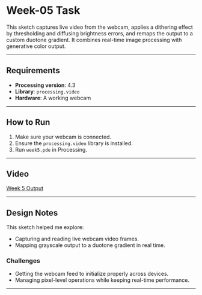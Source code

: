 # Week-05 Task

This sketch captures live video from the webcam, applies a dithering effect by thresholding and diffusing brightness errors, and remaps the output to a custom duotone gradient. It combines real-time image processing with generative color output.

---

## Requirements

- **Processing version**: 4.3  
- **Library**: `processing.video`  
- **Hardware**: A working webcam

---

## How to Run

1. Make sure your webcam is connected.
2. Ensure the `processing.video` library is installed.
3. Run `week5.pde` in Processing.

---

## Video

[Week 5 Output](https://artslondon-my.sharepoint.com/:v:/r/personal/c_lau0820241_arts_ac_uk/Documents/Computational%20Practices/week5.mp4?csf=1&web=1&nav=eyJyZWZlcnJhbEluZm8iOnsicmVmZXJyYWxBcHAiOiJPbmVEcml2ZUZvckJ1c2luZXNzIiwicmVmZXJyYWxBcHBQbGF0Zm9ybSI6IldlYiIsInJlZmVycmFsTW9kZSI6InZpZXciLCJyZWZlcnJhbFZpZXciOiJNeUZpbGVzTGlua0NvcHkifX0&e=7OWhzx)

---

## Design Notes

This sketch helped me explore:

- Capturing and reading live webcam video frames.
- Mapping grayscale output to a duotone gradient in real time.

### Challenges

- Getting the webcam feed to initialize properly across devices.
- Managing pixel-level operations while keeping real-time performance.

---
